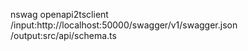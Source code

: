 nswag openapi2tsclient /input:http://localhost:50000/swagger/v1/swagger.json /output:src/api/schema.ts
